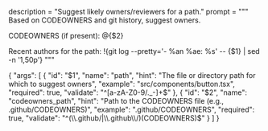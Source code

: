 description = "Suggest likely owners/reviewers for a path."
prompt = """
Based on CODEOWNERS and git history, suggest owners.


CODEOWNERS (if present):
@{$2}


Recent authors for the path:
!{git log --pretty='- %an %ae: %s' -- {$1} | sed -n '1,50p'}
"""

{
  "args": [
    {
      "id": "$1",
      "name": "path",
      "hint": "The file or directory path for which to suggest owners",
      "example": "src/components/button.tsx",
      "required": true,
      "validate": "^[a-zA-Z0-9/._-]+$"
    },
    {
      "id": "$2",
      "name": "codeowners_path",
      "hint": "Path to the CODEOWNERS file (e.g., .github/CODEOWNERS)",
      "example": ".github/CODEOWNERS",
      "required": true,
      "validate": "^(\\.github/|\\.github\\/)(CODEOWNERS)$"
    }
  ]
}
